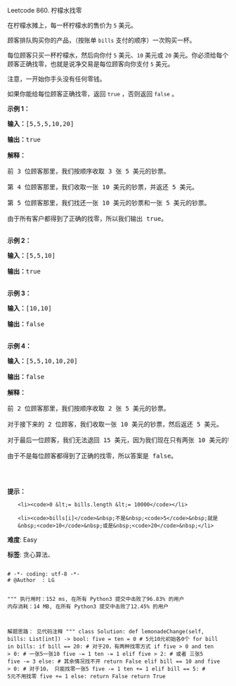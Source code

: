 Leetcode 860. 柠檬水找零
<p>在柠檬水摊上，每一杯柠檬水的售价为&nbsp;<code>5</code>&nbsp;美元。</p>


<p>顾客排队购买你的产品，（按账单 <code>bills</code> 支付的顺序）一次购买一杯。</p>



<p>每位顾客只买一杯柠檬水，然后向你付 <code>5</code> 美元、<code>10</code> 美元或 <code>20</code> 美元。你必须给每个顾客正确找零，也就是说净交易是每位顾客向你支付 <code>5</code> 美元。</p>



<p>注意，一开始你手头没有任何零钱。</p>



<p>如果你能给每位顾客正确找零，返回&nbsp;<code>true</code>&nbsp;，否则返回 <code>false</code>&nbsp;。</p>



<p><strong>示例 1：</strong></p>



<pre><strong>输入：</strong>[5,5,5,10,20]

<strong>输出：</strong>true

<strong>解释：

</strong>前 3 位顾客那里，我们按顺序收取 3 张 5 美元的钞票。

第 4 位顾客那里，我们收取一张 10 美元的钞票，并返还 5 美元。

第 5 位顾客那里，我们找还一张 10 美元的钞票和一张 5 美元的钞票。

由于所有客户都得到了正确的找零，所以我们输出 true。

</pre>



<p><strong>示例 2：</strong></p>



<pre><strong>输入：</strong>[5,5,10]

<strong>输出：</strong>true

</pre>



<p><strong>示例 3：</strong></p>



<pre><strong>输入：</strong>[10,10]

<strong>输出：</strong>false

</pre>



<p><strong>示例 4：</strong></p>



<pre><strong>输入：</strong>[5,5,10,10,20]

<strong>输出：</strong>false

<strong>解释：</strong>

前 2 位顾客那里，我们按顺序收取 2 张 5 美元的钞票。

对于接下来的 2 位顾客，我们收取一张 10 美元的钞票，然后返还 5 美元。

对于最后一位顾客，我们无法退回 15 美元，因为我们现在只有两张 10 美元的钞票。

由于不是每位顾客都得到了正确的找零，所以答案是 false。

</pre>



<p>&nbsp;</p>



<p><strong>提示：</strong></p>



<ul>

	<li><code>0 &lt;= bills.length &lt;= 10000</code></li>

	<li><code>bills[i]</code>&nbsp;不是&nbsp;<code>5</code>&nbsp;就是&nbsp;<code>10</code>&nbsp;或是&nbsp;<code>20</code>&nbsp;</li>

</ul>





 **难度**: Easy



 **标签**: 贪心算法、 





<div class="hcb_wrap">
<pre class="prism undefined-numbers lang-python" data-lang="Python"><code>
# -*- coding: utf-8 -*-
# @Author  : LG

"""
执行用时：152 ms, 在所有 Python3 提交中击败了96.83% 的用户
内存消耗：14 MB, 在所有 Python3 提交中击败了12.45% 的用户

解题思路：
    见代码注释
"""
class Solution:
    def lemonadeChange(self, bills: List[int]) -> bool:
        five = ten = 0  # 5元10元初始各0个
        for bill in bills:
            if bill == 20:  # 对于20，有两种找零方式
                if five > 0 and ten > 0:    # 一张5一张10
                    five -= 1
                    ten -= 1
                elif five > 2:  # 或者 三张5
                    five -= 3
                else:           # 其余情况找不开
                    return False
            elif bill == 10 and five > 0:   # 对于10， 只能找零一张5
                five -= 1
                ten += 1
            elif bill == 5: # 5元不用找零
                five += 1
            else:
                return False
        return True
</code></pre></div>
